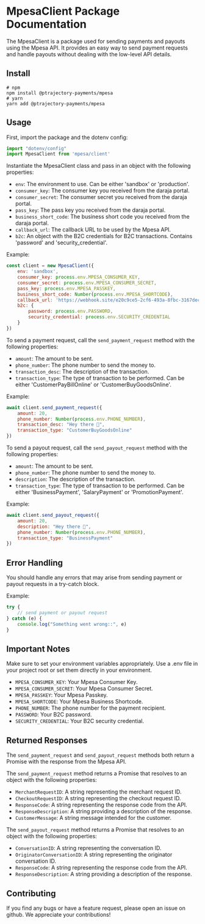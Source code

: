 # MpesaClient Package Documentation

The MpesaClient is a package used for sending payments and payouts using the Mpesa API. It provides an easy way to send payment requests and handle payouts without dealing with the low-level API details.

## Install

```
# npm
npm install @ptrajectory-payments/mpesa
# yarn
yarn add @ptrajectory-payments/mpesa
```

## Usage

First, import the package and the dotenv config:

```javascript
import "dotenv/config"
import MpesaClient from 'mpesa/client'
```

Instantiate the MpesaClient class and pass in an object with the following properties:

- `env`: The environment to use. Can be either 'sandbox' or 'production'.
- `consumer_key`: The consumer key you received from the daraja portal.
- `consumer_secret`: The consumer secret you received from the daraja portal.
- `pass_key`: The pass key you received from the daraja portal.
- `business_short_code`: The business short code you received from the daraja portal.
- `callback_url`: The callback URL to be used by the Mpesa API.
- `b2c`: An object with the B2C credentials for B2C transactions. Contains 'password' and 'security_credential'.

Example:

```javascript
const client = new MpesaClient({
    env: 'sandbox',
    consumer_key: process.env.MPESA_CONSUMER_KEY,
    consumer_secret: process.env.MPESA_CONSUMER_SECRET,
    pass_key: process.env.MPESA_PASSKEY,
    business_short_code: Number(process.env.MPESA_SHORTCODE),
    callback_url: 'https://webhook.site/e20c9ce5-2cf6-493a-8fbc-3167dec7020d',
    b2c: {
        password: process.env.PASSWORD,
        security_credential: process.env.SECURITY_CREDENTIAL
    }
})
```

To send a payment request, call the `send_payment_request` method with the following properties:

- `amount`: The amount to be sent.
- `phone_number`: The phone number to send the money to.
- `transaction_desc`: The description of the transaction.
- `transaction_type`: The type of transaction to be performed. Can be either 'CustomerPayBillOnline' or 'CustomerBuyGoodsOnline'.

Example:

```javascript
await client.send_payment_request({
    amount: 20,
    phone_number: Number(process.env.PHONE_NUMBER),
    transaction_desc: "Hey there 👋",
    transaction_type: "CustomerBuyGoodsOnline"
})
```

To send a payout request, call the `send_payout_request` method with the following properties:

- `amount`: The amount to be sent.
- `phone_number`: The phone number to send the money to.
- `description`: The description of the transaction.
- `transaction_type`: The type of transaction to be performed. Can be either 'BusinessPayment', 'SalaryPayment' or 'PromotionPayment'.

Example:

```javascript
await client.send_payout_request({
    amount: 20,
    description: "Hey there 👋",
    phone_number: Number(process.env.PHONE_NUMBER),
    transaction_type: "BusinessPayment"
})
```

## Error Handling

You should handle any errors that may arise from sending payment or payout requests in a try-catch block.

Example:

```javascript
try {
    // send payment or payout request
} catch (e) {
    console.log("Something went wrong::", e)
}
```

## Important Notes

Make sure to set your environment variables appropriately. Use a .env file in your project root or set them directly in your environment.

- `MPESA_CONSUMER_KEY`: Your Mpesa Consumer Key.
- `MPESA_CONSUMER_SECRET`: Your Mpesa Consumer Secret.
- `MPESA_PASSKEY`: Your Mpesa Passkey.
- `MPESA_SHORTCODE`: Your Mpesa Business Shortcode.
- `PHONE_NUMBER`: The phone number for the payment recipient.
- `PASSWORD`: Your B2C password.
- `SECURITY_CREDENTIAL`: Your B2C security credential.

## Returned Responses

The `send_payment_request` and `send_payout_request` methods both return a Promise with the response from the Mpesa API.

The `send_payment_request` method returns a Promise that resolves to an object with the following properties:

- `MerchantRequestID`: A string representing the merchant request ID.
- `CheckoutRequestID`: A string representing the checkout request ID.
- `ResponseCode`: A string representing the response code from the API.
- `ResponseDescription`: A string providing a description of the response.
- `CustomerMessage`: A string message intended for the customer.

The `send_payout_request` method returns a Promise that resolves to an object with the following properties:

- `ConversationID`: A string representing the conversation ID.
- `OriginatorConversationID`: A string representing the originator conversation ID.
- `ResponseCode`: A string representing the response code from the API.
- `ResponseDescription`: A string providing a description of the response.

## Contributing

If you find any bugs or have a feature request, please open an issue on github. We appreciate your contributions!